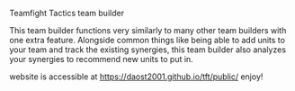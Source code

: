 Teamfight Tactics team builder

This team builder functions very similarly to many other team builders with one extra feature.
Alongside common things like being able to add units to your team and track the existing synergies, this team builder also analyzes your synergies to recommend new units to put in.

website is accessible at https://daost2001.github.io/tft/public/ enjoy!
